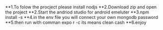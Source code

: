 **1.To folow the procject please install nodjs
**2.Download zip and open the project
**2.Start the andriod studio for android emeluter
**3.npm install -s 
**4.in the env file you will connect your own mongodb password
**5.then run with comman expo r -c  its means clean cash
**6.enjoy
